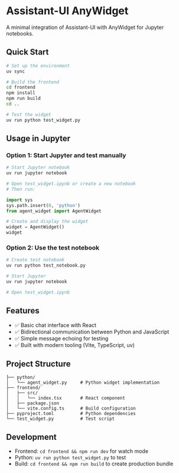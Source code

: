 # Assistant-UI AnyWidget

A minimal integration of Assistant-UI with AnyWidget for Jupyter notebooks.

## Quick Start

```bash
# Set up the environment
uv sync

# Build the frontend
cd frontend
npm install
npm run build
cd ..

# Test the widget
uv run python test_widget.py
```

## Usage in Jupyter

### Option 1: Start Jupyter and test manually
```bash
# Start Jupyter notebook
uv run jupyter notebook

# Open test_widget.ipynb or create a new notebook
# Then run:
```

```python
import sys
sys.path.insert(0, 'python')
from agent_widget import AgentWidget

# Create and display the widget
widget = AgentWidget()
widget
```

### Option 2: Use the test notebook
```bash
# Create test notebook
uv run python test_notebook.py

# Start Jupyter
uv run jupyter notebook

# Open test_widget.ipynb
```

## Features

- ✅ Basic chat interface with React
- ✅ Bidirectional communication between Python and JavaScript
- ✅ Simple message echoing for testing
- ✅ Built with modern tooling (Vite, TypeScript, uv)

## Project Structure

```
├── python/
│   └── agent_widget.py     # Python widget implementation
├── frontend/
│   ├── src/
│   │   └── index.tsx       # React component
│   ├── package.json
│   └── vite.config.ts      # Build configuration
├── pyproject.toml          # Python dependencies
└── test_widget.py          # Test script
```

## Development

- Frontend: `cd frontend && npm run dev` for watch mode
- Python: `uv run python test_widget.py` to test
- Build: `cd frontend && npm run build` to create production bundle